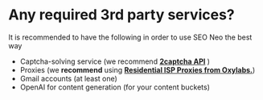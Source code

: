 # Any required 3rd party services?

It is recommended to have the following in order to use SEO Neo the best way

* Captcha-solving service (we recommend [**2captcha API**](https://l.facebook.com/l.php?u=https%3A%2F%2Fseo-autopilot.eu%2Fgoto%2F2captcha%2F%3Ffbclid%3DIwAR2a9zTw-Y5JCEJJzOb4z_wnabEJagvilp5lJlzbEMvVSdzi5aKML8VWzDk\&h=AT0DOwvxyZUIfU-BxsWbOwruKTVyBNFBwWA37LmRaunFEswVWvusS9pY9XxyiqtZkOYGxSa-2iNVwSIvZOq7Ndvz3O4GPuV5raZ2sKAncGBDlVZNxDzR2vF_loDUyrADEnWz&__tn__=-U-UK-R\&c\[0]=AT3RLQsclqB3-ntVr4Loox-e8_3eORLwQgfXjXOfI0hQt5wphGyDKPOlOGnmFhQQSVSB-Drga1KZINuaQtwiJNH7JC8S5Vy2Elta1nHIM4oGZ08JOGZl6w2c0GVQkxBQJrnrcZkpJYGjqe0tPxyqseM3xrsYIkwb8AntEiZBUbo_g8MG0WQMR3om7wWpaBVHWsYQLLco38ouQgYPDXM) )
* Proxies (we **recommend** using [**Residential ISP Proxies from Oxylabs.**](https://oxylabs.go2cloud.org/aff_c?offer_id=7\&aff_id=1400\&url_id=140))
* Gmail accounts (at least one)
* OpenAI for content generation (for your content buckets)

